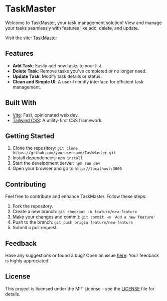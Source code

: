 # TaskMaster

Welcome to TaskMaster, your task management solution! View and manage your tasks seamlessly with features like add, delete, and update.

Visit the site: [TaskMaster](https://taskmasterss.netlify.app/)

## Features

- **Add Task**: Easily add new tasks to your list.
- **Delete Task**: Remove tasks you've completed or no longer need.
- **Update Task**: Modify task details or status.
- **Clean and Simple UI**: A user-friendly interface for efficient task management.

## Built With

- [Vite](https://vitejs.dev/): Fast, opinionated web dev.
- [Tailwind CSS](https://tailwindcss.com/): A utility-first CSS framework.

## Getting Started

1. Clone the repository: `git clone https://github.com/yourusername/TaskMaster.git`
2. Install dependencies: `npm install`
3. Start the development server: `npm run dev`
4. Open your browser and go to `http://localhost:3000`

## Contributing

Feel free to contribute and enhance TaskMaster. Follow these steps:

1. Fork the repository.
2. Create a new branch: `git checkout -b feature/new-feature`
3. Make your changes and commit: `git commit -m 'Add a new feature'`
4. Push to the branch: `git push origin feature/new-feature`
5. Submit a pull request.

## Feedback

Have any suggestions or found a bug? Open an issue [here](https://github.com/yourusername/TaskMaster/issues). Your feedback is highly appreciated!

## License

This project is licensed under the MIT License - see the [LICENSE](LICENSE) file for details.

